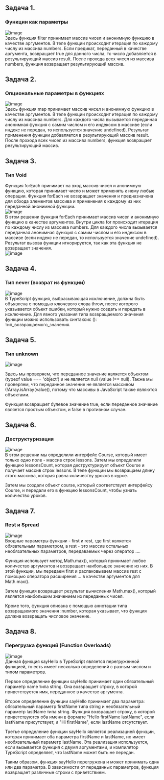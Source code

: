 ## Задача 1.   
### Функции как параметры  
![image](https://user-images.githubusercontent.com/113675674/230720951-72b67c07-0698-4b8d-bc07-859f2a6a5d69.png)  
Здесь функция filter принимает массив чисел и анонимную функцию в качестве аргументов. В теле функции происходит итерация по каждому числу из массива numbers. Если предикат, переданный в качестве аргумента, возвращает true для данного числа, то число добавляется в результирующий массив result. После прохода всех чисел из массива numbers, функция возвращает результирующий массив.  

## Задача 2.   
### Опциональные параметры в функциях  
![image](https://user-images.githubusercontent.com/113675674/230722170-7493c3c1-8b85-47d7-ba28-31832b88f36f.png)  
Здесь функция map принимает массив чисел и анонимную функцию в качестве аргументов. В теле функции происходит итерация по каждому числу из массива numbers. Для каждого числа вызывается переданная анонимная функция с самим числом и его индексом в массиве (если индекс не передан, то используется значение undefined). Результат применения функции добавляется в результирующий массив result. После прохода всех чисел из массива numbers, функция возвращает результирующий массив.  

## Задача 3.   
### Тип Void  
Функция forEach принимает на вход массив чисел и анонимную функцию, которая принимает число и может применять к нему любые операции. Функция forEach не возвращает значения и предназначена для обхода элементов массива и применения к каждому из них переданной анонимной функции.  
![image](https://user-images.githubusercontent.com/113675674/230722322-fc104138-626e-4901-b2f6-22e625bc8cff.png)  
В этом решении функция forEach принимает массив чисел и анонимную функцию в качестве аргументов. Внутри цикла for происходит итерация по каждому числу из массива numbers. Для каждого числа вызывается переданная анонимная функция с самим числом и его индексом в массиве (если индекс не передан, то используется значение undefined). Результат вызова функции игнорируется, так как эта функция не возвращает значения.  
![image](https://user-images.githubusercontent.com/113675674/230726560-eba3f9f9-4adf-4fab-b86e-a18318d7bcb1.png)   

## Задача 4.   
### Тип never (возврат из функции)   
![image](https://user-images.githubusercontent.com/113675674/230727160-8817e8c9-c9d7-47f1-954c-35d1f3b9cf69.png)  
В TypeScript функция, выбрасывающая исключение, должна быть объявлена с помощью ключевого слова throw, после которого указывается объект ошибки, который нужно создать и передать в исключение. Для явного указания типа возвращаемого значения функции можно использовать синтаксис (): тип_возвращаемого_значения.  

## Задача 5.   
### Тип unknown  
![image](https://user-images.githubusercontent.com/113675674/230728220-4ac50f6b-f3bd-4acd-aad3-d9912a10d31e.png)  
 
Здесь мы проверяем, что переданное значение является объектом (typeof value === 'object') и не является null (value !== null). Также мы проверяем, что переданное значение не является массивом (!Array.isArray(value)), потому что массивы в JavaScript также являются объектами.  

Функция возвращает булевое значение true, если переданное значение является простым объектом, и false в противном случае.  

## Задача 6.   
### Деструктуризация   
![image](https://user-images.githubusercontent.com/113675674/230878126-1e5a1d10-7b12-40c6-baa8-13e5399459c7.png)  
В этом решении мы определили интерфейс Course, который имеет только одно поле - массив строк lessons. Затем мы определили функцию lessonsCount, которая деструктурирует объект Course и получает массив строк lessons. В теле функции мы возвращаем длину этого массива, которая равна количеству уроков в курсе.  

Затем мы создали объект course, который соответствует интерфейсу Course, и передали его в функцию lessonsCount, чтобы узнать количество уроков.  

## Задача 7.   
### Rest и Spread  

![image](https://user-images.githubusercontent.com/113675674/230879347-b2154820-71f5-40ff-8050-db0cc5df32ec.png)  
Входные параметры функции - first и rest, где first является обязательным параметром, а rest - это массив остальных необязательных параметров, передаваемых через оператор ....

Функция использует метод Math.max(), который принимает любое количество аргументов и возвращает наибольшее значение из них. В этой функции, мы передаем first и распаковываем массив rest с помощью оператора расширения ... в качестве аргументов для Math.max().  

Затем функция возвращает результат вычисления Math.max(), который является наибольшим значением из переданных чисел.  

Кроме того, функция описана с помощью аннотации типа возвращаемого значения :number, которая указывает, что функция должна возвращать числовое значение.  

## Задача 8.   
### Перегрузка функций (Function Overloads)  
![image](https://user-images.githubusercontent.com/113675674/230883329-db6b17ba-018d-406b-82a2-495b95f58e7d.png)  
Данная функция sayHello в TypeScript является перегруженной функцией, то есть имеет несколько определений с разным числом и типом параметров.

Первое определение функции sayHello принимает один обязательный параметр name типа string. Она возвращает строку, в которой приветствуется имя, переданное в качестве аргумента.  

Второе определение функции sayHello принимает два параметра: обязательный параметр firstName типа string и необязательный параметр lastName типа string. Функция возвращает строку, в которой приветствуются оба имени в формате "Hello firstName lastName", если lastName присутствует, и "Hi firstName", если lastName отсутствует.  

Третье определение функции sayHello является реализацией функции, которая принимает оба параметра firstName и lastName, но имеет необязательный параметр lastName. Эта реализация используется, если вызывается функция с двумя аргументами, и компилятор TypeScript определяет, что lastName может быть не передан.  

Таким образом, функция sayHello перегружена и может принимать один или два параметра. В зависимости от переданных параметров, функция возвращает различные строки с приветствием.  






